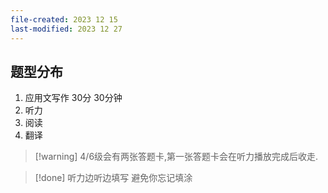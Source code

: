 ```yaml
---
file-created: 2023 12 15
last-modified: 2023 12 27
---
```


## 题型分布 

1. 应用文写作 30分 30分钟
2. 听力
3. 阅读
4. 翻译 


>[!warning] 4/6级会有两张答题卡,第一张答题卡会在听力播放完成后收走.

>[!done] 听力边听边填写 避免你忘记填涂


